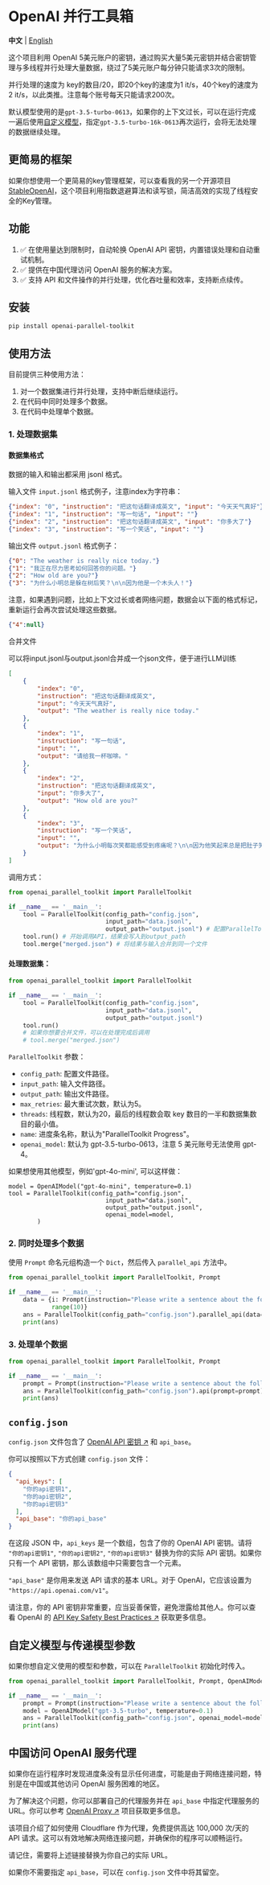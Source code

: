 # OpenAI 并行工具箱

**中文** | [English](README_EN.md)

这个项目利用 OpenAI 5美元账户的密钥，通过购买大量5美元密钥并结合密钥管理与多线程并行处理大量数据，绕过了5美元账户每分钟只能请求3次的限制。

并行处理的速度为 key的数目/20，即20个key的速度为1 it/s，40个key的速度为2 it/s，以此类推。注意每个账号每天只能请求200次。

默认模型使用的是`gpt-3.5-turbo-0613`，如果你的上下文过长，可以在运行完成一遍后使用[自定义模型](#自定义模型与传递模型参数)，指定`gpt-3.5-turbo-16k-0613`再次运行，会将无法处理的数据继续处理。

## 更简易的框架
如果你想使用一个更简易的key管理框架，可以查看我的另一个开源项目[StableOpenAI](https://github.com/CZT0/StableOpenAI)，这个项目利用指数退避算法和读写锁，简洁高效的实现了线程安全的Key管理。

## 功能

1. ✅ 在使用量达到限制时，自动轮换 OpenAI API 密钥，内置错误处理和自动重试机制。
2. ✅ 提供在中国代理访问 OpenAI 服务的解决方案。
3. ✅ 支持 API 和文件操作的并行处理，优化吞吐量和效率，支持断点续传。

## 安装

```bash
pip install openai-parallel-toolkit
```

## 使用方法

目前提供三种使用方法：

1. 对一个数据集进行并行处理，支持中断后继续运行。
2. 在代码中同时处理多个数据。
3. 在代码中处理单个数据。

### 1. 处理数据集

#### 数据集格式

数据的输入和输出都采用 jsonl 格式。

输入文件 `input.jsonl` 格式例子，注意index为字符串：

```json lines
{"index": "0", "instruction": "把这句话翻译成英文", "input": "今天天气真好"}
{"index": "1", "instruction": "写一句话", "input": ""}
{"index": "2", "instruction": "把这句话翻译成英文", "input": "你多大了"}
{"index": "3", "instruction": "写一个笑话", "input": ""}
```

输出文件 `output.jsonl` 格式例子：

```json lines
{"0": "The weather is really nice today."}
{"1": "我正在尽力思考如何回答你的问题。"}
{"2": "How old are you?"}
{"3": "为什么小明总是躲在树后笑？\n\n因为他是一个木头人！"}
```
注意，如果遇到问题，比如上下文过长或者网络问题，数据会以下面的格式标记，重新运行会再次尝试处理这些数据。
```json lines
{"4":null}
```
合并文件

可以将input.jsonl与output.jsonl合并成一个json文件，便于进行LLM训练
```json
[
    {
        "index": "0",
        "instruction": "把这句话翻译成英文",
        "input": "今天天气真好",
        "output": "The weather is really nice today."
    },
    {
        "index": "1",
        "instruction": "写一句话",
        "input": "",
        "output": "请给我一杯咖啡。"
    },
    {
        "index": "2",
        "instruction": "把这句话翻译成英文",
        "input": "你多大了",
        "output": "How old are you?"
    },
    {
        "index": "3",
        "instruction": "写一个笑话",
        "input": "",
        "output": "为什么小明每次笑都能感受到疼痛呢？\n\n因为他笑起来总是把肚子笑疼了！"
    }
]
```
调用方式：
```python
from openai_parallel_toolkit import ParallelToolkit

if __name__ == '__main__':
    tool = ParallelToolkit(config_path="config.json",
                           input_path="data.jsonl",
                           output_path="output.jsonl") # 配置ParallelToolkit
    tool.run() # 开始调用API，结果会写入到output_path
    tool.merge("merged.json") # 将结果与输入合并到同一个文件
```
#### 处理数据集：

```python
from openai_parallel_toolkit import ParallelToolkit

if __name__ == '__main__':
    tool = ParallelToolkit(config_path="config.json",
                           input_path="data.jsonl",
                           output_path="output.jsonl")
    tool.run()
    # 如果你想要合并文件，可以在处理完成后调用
    # tool.merge("merged.json")
```

`ParallelToolkit` 参数：

- `config_path`: 配置文件路径。
- `input_path`: 输入文件路径。
- `output_path`: 输出文件路径。
- `max_retries`: 最大重试次数，默认为5。
- `threads`: 线程数，默认为20，最后的线程数会取 key 数目的一半和数据集数目的最小值。
- `name`: 进度条名称，默认为"ParallelToolkit Progress"。
- `openai_model`: 默认为 gpt-3.5-turbo-0613，注意 5 美元账号无法使用 gpt-4。

如果想使用其他模型，例如'gpt-4o-mini', 可以这样做：

```
model = OpenAIModel("gpt-4o-mini", temperature=0.1)
tool = ParallelToolkit(config_path="config.json",
                           input_path="data.jsonl",
                           output_path="output.jsonl",
                           openai_model=model,
        )
```

### 2. 同时处理多个数据

使用 `Prompt` 命名元组构造一个 `Dict`，然后传入 `parallel_api` 方法中。

```python
from openai_parallel_toolkit import ParallelToolkit, Prompt

if __name__ == '__main__':
    data = {i: Prompt(instruction="Please write a sentence about the following topic: ", input="china") for i in
            range(10)}
    ans = ParallelToolkit(config_path="config.json").parallel_api(data=data)
    print(ans)
```

### 3. 处理单个数据

```python
from openai_parallel_toolkit import ParallelToolkit, Prompt

if __name__ == '__main__':
    prompt = Prompt(instruction="Please write a sentence about the following topic: ", input="flowers")
    ans = ParallelToolkit(config_path="config.json").api(prompt=prompt)
    print(ans)
```

## `config.json`

`config.json`
文件包含了 [OpenAI API 密钥 ↗](https://help.openai.com/en/articles/4936850-where-do-i-find-my-secret-api-key)
和 `api_base`。

你可以按照以下方式创建 `config.json` 文件：

```json
{
  "api_keys": [
    "你的api密钥1",
    "你的api密钥2",
    "你的api密钥3"
  ],
  "api_base": "你的api_base"
}
```

在这段 JSON 中，`api_keys` 是一个数组，包含了你的 OpenAI API
密钥。请将 `"你的api密钥1"`, `"你的api密钥2"`, `"你的api密钥3"` 替换为你的实际 API 密钥。如果你只有一个 API
密钥，那么该数组中只需要包含一个元素。

`"api_base"` 是你用来发送 API 请求的基本 URL。对于 OpenAI，它应该设置为 `"https://api.openai.com/v1"`。

请注意，你的 API 密钥非常重要，应当妥善保管，避免泄露给其他人。你可以查看 OpenAI
的 [API Key Safety Best Practices ↗](https://help.openai.com/en/articles/4936850-where-do-i-find-my-secret-api-key)
获取更多信息。

## 自定义模型与传递模型参数

如果你想自定义使用的模型和参数，可以在 `ParallelToolkit` 初始化时传入。

```python
from openai_parallel_toolkit import ParallelToolkit, Prompt, OpenAIModel

if __name__ == '__main__':
    prompt = Prompt(instruction="Please write a sentence about the following topic: ", input="flowers")
    model = OpenAIModel("gpt-3.5-turbo", temperature=0.1)
    ans = ParallelToolkit(config_path="config.json", openai_model=model).api(prompt=prompt)
    print(ans)
```

## 中国访问 OpenAI 服务代理

如果你在运行程序时发现进度条没有显示任何进度，可能是由于网络连接问题，特别是在中国或其他访问 OpenAI 服务困难的地区。

为了解决这个问题，你可以部署自己的代理服务并在 `api_base` 中指定代理服务的
URL。你可以参考 [OpenAI Proxy ↗](https://github.com/justjavac/openai-proxy) 项目获取更多信息。

该项目介绍了如何使用 Cloudflare 作为代理，免费提供高达 100,000 次/天的 API 请求。这可以有效地解决网络连接问题，并确保你的程序可以顺畅运行。

请记住，需要将上述链接替换为你自己的实际 URL。

如果你不需要指定 `api_base`，可以在 `config.json` 文件中将其留空。
